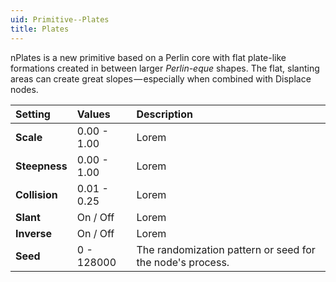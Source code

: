 ```yaml
---
uid: Primitive--Plates
title: Plates
---
```


nPlates is a new primitive based on a Perlin core with flat plate-like formations created in between larger *Perlin-eque* shapes. The flat, slanting areas can create great slopes — especially when combined with Displace nodes.


| Setting       | Values      | Description                                               |
| :------------ | :---------- | :-------------------------------------------------------- |
| **Scale**     | 0.00 - 1.00 | Lorem                                                     |
| **Steepness** | 0.00 - 1.00 | Lorem                                                     |
| **Collision** | 0.01 - 0.25 | Lorem                                                     |
| **Slant**     | On / Off    | Lorem                                                     |
| **Inverse**   | On / Off    | Lorem                                                     |
| **Seed**      | 0 - 128000  | The randomization pattern or seed for the node's process. |




